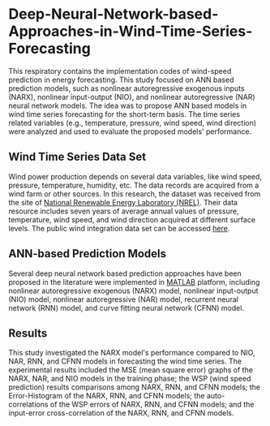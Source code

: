 # Deep-Neural-Network-based-Approaches-in-Wind-Time-Series-Forecasting

This respiratory contains the implementation codes of wind-speed prediction in energy forecasting. This study focused on ANN based prediction models, such as nonlinear autoregressive exogenous inputs (NARX), nonlinear input-output (NIO), and nonlinear autoregressive (NAR) neural network models. The idea was to propose ANN based models in wind time series forecasting for the short-term basis. The time series related variables (e.g., temperature, pressure, wind speed, wind direction) were analyzed and used to evaluate the proposed models' performance.

## Wind Time Series Data Set
Wind power production depends on several data variables, like wind speed, pressure, temperature, humidity, etc. The data records are acquired from a wind farm or other sources. In this research, the dataset was received from the site of [National Renewable Energy Laboratory (NREL)]( https://www.nrel.gov/grid/eastern-wind-data.html). 
Their data resource includes seven years of average annual values of pressure, temperature, wind speed, and wind direction acquired at different surface levels. The public wind integration data set can be accessed [here]( https://maps.nrel.gov/wind-prospector/?aL=0&bL=groad&cE=0&lR=0&mC=41.80407814427234%2C-95.361328125&zL=4).

## ANN-based Prediction Models
Several deep neural network based prediction approaches have been proposed in the literature were implemented in [MATLAB](https://www.mathworks.com/)  platform, including nonlinear autoregressive exogenous (NARX) model, nonlinear input-output (NIO) model, nonlinear autoregressive (NAR) model, recurrent neural network (RNN) model, and curve fitting neural network (CFNN) model.

## Results
This study investigated the NARX model's performance compared to NIO, NAR, RNN, and CFNN models in forecasting the wind time series. The experimental results included the MSE (mean square error) graphs of the NARX, NAR, and NIO models in the training phase; the WSP (wind speed prediction) results comparisons among NARX, RNN, and CFNN models; the Error-Histogram of the NARX, RNN, and CFNN models; the auto-correlations of the WSP errors of NARX, RNN, and CFNN models; and the input-error cross-correlation of the NARX, RNN, and CFNN models.

